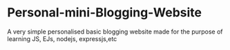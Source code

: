 # Personal-mini-Blogging-Website
A very simple personalised basic blogging website made for the purpose of learning JS, EJs, nodejs, expressjs,etc
